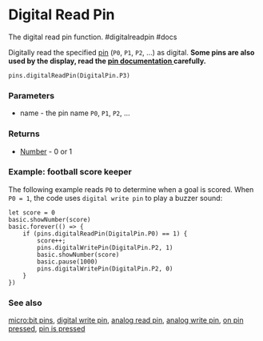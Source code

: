 # Digital Read Pin

The digital read pin function. #digitalreadpin #docs

Digitally read the specified [pin](/microbit/device/pins) (``P0``, ``P1``, ``P2``, ...) as digital. **Some pins are also used by the display, read the [pin documentation ](/microbit/device/pins) carefully.**

```sig
pins.digitalReadPin(DigitalPin.P3)
```

### Parameters

* name - the pin name ``P0``, ``P1``, ``P2``, ...

### Returns

* [Number](/microbit/reference/types/number) - 0 or 1

### Example: football score keeper

The following example reads `P0` to determine when a goal is scored. When `P0 = 1`, the code uses `digital write pin` to play a buzzer sound:

```blocks
let score = 0
basic.showNumber(score)
basic.forever(() => {
    if (pins.digitalReadPin(DigitalPin.P0) == 1) {
        score++;
        pins.digitalWritePin(DigitalPin.P2, 1)
        basic.showNumber(score)
        basic.pause(1000)
        pins.digitalWritePin(DigitalPin.P2, 0)
    }
})
```

### See also

[micro:bit pins](/microbit/device/pins), [digital write pin](/microbit/reference/pins/digital-write-pin), [analog read pin](/microbit/reference/pins/analog-read-pin), [analog write pin](/microbit/reference/pins/analog-write-pin), [on pin pressed](/microbit/reference/input/on-pin-pressed), [pin is pressed](/microbit/reference/input/pin-is-pressed)

